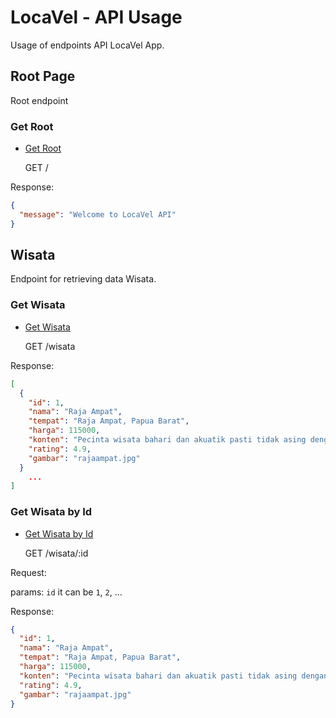 # LocaVel - API Usage
Usage of endpoints API LocaVel App.

## Root Page
Root endpoint

### Get Root

- [Get Root](#get-root)

  GET /

Response:

```JSON
{
  "message": "Welcome to LocaVel API"
}
```

## Wisata
Endpoint for retrieving data Wisata.

### Get Wisata

- [Get Wisata](#get-wisata)

  GET /wisata

Response:

```JSON
[
  {
    "id": 1,
    "nama": "Raja Ampat",
    "tempat": "Raja Ampat, Papua Barat",
    "harga": 115000,
    "konten": "Pecinta wisata bahari dan akuatik pasti tidak asing dengan destinasi yang satu ini.Bisa dibilang ini adalah surge murni yang terletak di Papua Barat. Secara harfiah berarti Empat Raja, Raja Ampat adalah sebuah kepulauan yang terdiri lebih dari 1.500 pulau kecil, ngarai, yang mengelilingi empat pulau utama yaitu Waigeo, Batanta, Salwati, dan Misool. Bagi pecinta bawah laut, tempat wisata paling indah seperti Raja Ampat menawarkan beberapa pengalaman bahari terbaik di dunia. Wilayah Kepulauan Raja Ampat yang mencakup 9,8 juta hektar daratan dan lautan, merupakan rumah bagi 540 jenis karang, lebih dari 1.000 jenis ikan karang, dan 700 jenis moluska. Ini menjadikannya habitat perairan paling beragam untuk terumbu karang dan biota bawah laut dunia. Selain menjelajahi permukaan air, Moms dan Dads juga bisa menyelam lebih dalam dan menyelami alam bawah laut dunia lain. Tentunya, ini akan menjadi pengalaman tak terlupakan juga untuk Si Kecil.",
    "rating": 4.9,
    "gambar": "rajaampat.jpg"
  }
    ...
]
```

### Get Wisata by Id

- [Get Wisata by Id](#get-wisata-by-id)

  GET /wisata/:id
  
Request:

params: `id` it can be `1`, `2`, ...

Response:

```JSON
{
  "id": 1,
  "nama": "Raja Ampat",
  "tempat": "Raja Ampat, Papua Barat",
  "harga": 115000,
  "konten": "Pecinta wisata bahari dan akuatik pasti tidak asing dengan destinasi yang satu ini.Bisa dibilang ini adalah surge murni yang terletak di Papua Barat. Secara harfiah berarti Empat Raja, Raja Ampat adalah sebuah kepulauan yang terdiri lebih dari 1.500 pulau kecil, ngarai, yang mengelilingi empat pulau utama yaitu Waigeo, Batanta, Salwati, dan Misool. Bagi pecinta bawah laut, tempat wisata paling indah seperti Raja Ampat menawarkan beberapa pengalaman bahari terbaik di dunia. Wilayah Kepulauan Raja Ampat yang mencakup 9,8 juta hektar daratan dan lautan, merupakan rumah bagi 540 jenis karang, lebih dari 1.000 jenis ikan karang, dan 700 jenis moluska. Ini menjadikannya habitat perairan paling beragam untuk terumbu karang dan biota bawah laut dunia. Selain menjelajahi permukaan air, Moms dan Dads juga bisa menyelam lebih dalam dan menyelami alam bawah laut dunia lain. Tentunya, ini akan menjadi pengalaman tak terlupakan juga untuk Si Kecil.",
  "rating": 4.9,
  "gambar": "rajaampat.jpg"
}
```
